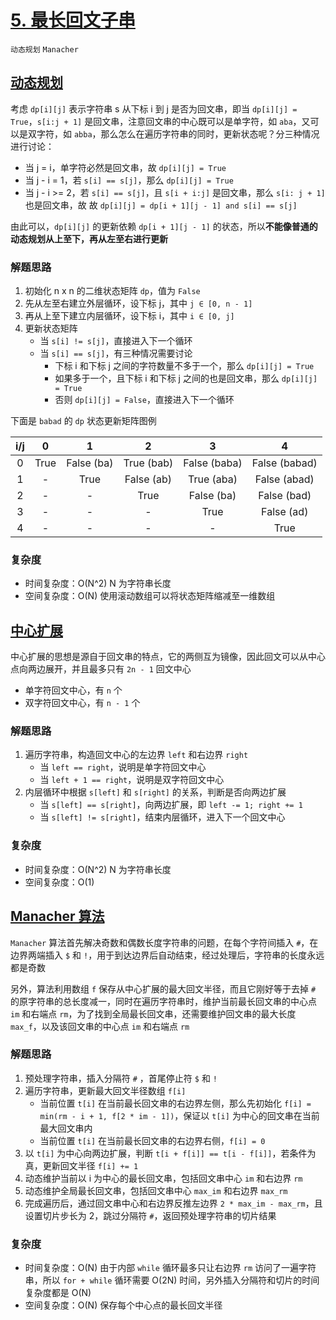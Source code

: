 # [5. 最长回文子串](https://leetcode-cn.com/problems/longest-palindromic-substring/solution/zui-chang-hui-wen-zi-chuan-by-leetcode-solution/)

`动态规划` `Manacher`

## [动态规划](https://leetcode-cn.com/problems/longest-palindromic-substring/solution/5-zui-chang-hui-wen-zi-chuan-dong-tai-gu-p7uk/)

考虑 `dp[i][j]` 表示字符串 s 从下标 i 到 j 是否为回文串，即当 `dp[i][j] = True`，`s[i:j + 1]` 是回文串，注意回文串的中心既可以是单字符，如 `aba`，又可以是双字符，如 `abba`，那么怎么在遍历字符串的同时，更新状态呢？分三种情况进行讨论：

- 当 j = i，单字符必然是回文串，故 `dp[i][j] = True`
- 当 j - i = 1，若 `s[i] == s[j]`，那么 `dp[i][j] = True`
- 当 j - i >= 2，若 `s[i] == s[j]`，且 `s[i + i:j]` 是回文串，那么 `s[i: j + 1]` 也是回文串，故 故 `dp[i][j] = dp[i + 1][j - 1] and s[i] == s[j]`

由此可以，`dp[i][j]` 的更新依赖 `dp[i + 1][j - 1]` 的状态，所以**不能像普通的动态规划从上至下，再从左至右进行更新**

### 解题思路

1. 初始化 n x n 的二维状态矩阵 `dp`，值为 `False`
2. 先从左至右建立外层循环，设下标 j，其中 `j ∈ [0, n - 1]`
3. 再从上至下建立内层循环，设下标 i，其中 `i ∈ [0, j]`
4. 更新状态矩阵
    - 当 `s[i] != s[j]`，直接进入下一个循环
    - 当 `s[i] == s[j]`，有三种情况需要讨论
        - 下标 i 和下标 j 之间的字符数量不多于一个，那么 `dp[i][j] = True`
        - 如果多于一个，且下标 i 和下标 j 之间的也是回文串，那么 `dp[i][j] = True`
        - 否则 `dp[i][j] = False`，直接进入下一个循环

下面是 `babad` 的 `dp` 状态更新矩阵图例

| i/j | 0 | 1 | 2 | 3 | 4 |
| :-: | :-: | :-: | :-: | :-: | :-: |
| 0 | True | False (ba) | True (bab) | False (baba) | False (babad) |
| 1 | - | True | False (ab) | True (aba) | False (abad) |
| 2 | - | - | True | False (ba) | False (bad) |
| 3 | - | - | - | True | False (ad) |
| 4 | - | - | - | - | True |

### 复杂度

- 时间复杂度：O(N^2) N 为字符串长度
- 空间复杂度：O(N) 使用滚动数组可以将状态矩阵缩减至一维数组

## [中心扩展](https://leetcode-cn.com/problems/longest-palindromic-substring/solution/5-zui-chang-hui-wen-zi-chuan-cc-by-bian-bian-xiong/)

中心扩展的思想是源自于回文串的特点，它的两侧互为镜像，因此回文可以从中心点向两边展开，并且最多只有 `2n - 1` 回文中心

- 单字符回文中心，有 `n` 个
- 双字符回文中心，有 `n - 1` 个

### 解题思路

1. 遍历字符串，构造回文中心的左边界 `left` 和右边界 `right`
   - 当 `left == right`，说明是单字符回文中心
   - 当 `left + 1 == right`，说明是双字符回文中心
2. 内层循环中根据 `s[left]` 和 `s[right]` 的关系，判断是否向两边扩展
   - 当 `s[left] == s[right]`，向两边扩展，即 `left -= 1; right += 1`
   - 当 `s[left] != s[right]`，结束内层循环，进入下一个回文中心

### 复杂度

- 时间复杂度：O(N^2) N 为字符串长度
- 空间复杂度：O(1)

## [Manacher 算法](https://leetcode-cn.com/problems/longest-palindromic-substring/solution/xiang-xi-tong-su-de-si-lu-fen-xi-duo-jie-fa-bao-gu/)

`Manacher` 算法首先解决奇数和偶数长度字符串的问题，在每个字符间插入 `#`，在边界两端插入 `$` 和 `!`，用于到达边界后自动结束，经过处理后，字符串的长度永远都是奇数

另外，算法利用数组 `f` 保存从中心扩展的最大回文半径，而且它刚好等于去掉 `#` 的原字符串的总长度减一，同时在遍历字符串时，维护当前最长回文串的中心点 `im` 和右端点 `rm`，为了找到全局最长回文串，还需要维护回文串的最大长度 `max_f`，以及该回文串的中心点 `im` 和右端点 `rm`

### 解题思路

1. 预处理字符串，插入分隔符 `#` ，首尾停止符 `$` 和 `!`
2. 遍历字符串，更新最大回文半径数组 `f[i]`
    - 当前位置 `t[i]` 在当前最长回文串的右边界左侧，那么先初始化 `f[i] = min(rm - i + 1, f[2 * im - 1])`，保证以 `t[i]` 为中心的回文串在当前最大回文串内
    - 当前位置 `t[i]` 在当前最长回文串的右边界右侧，`f[i] = 0`
3. 以 `t[i]` 为中心向两边扩展，判断 `t[i + f[i]] == t[i - f[i]]`，若条件为真，更新回文半径 `f[i] += 1`
4. 动态维护当前以 i 为中心的最长回文串，包括回文串中心 `im` 和右边界 `rm`
5. 动态维护全局最长回文串，包括回文串中心 `max_im` 和右边界 `max_rm`
6. 完成遍历后，通过回文串中心和右边界反推左边界 `2 * max_im - max_rm`，且设置切片步长为 2，跳过分隔符 `#`，返回预处理字符串的切片结果

### 复杂度

- 时间复杂度：O(N) 由于内部 `while` 循环最多只让右边界 `rm` 访问了一遍字符串，所以 `for + while` 循环需要 O(2N) 时间，另外插入分隔符和切片的时间复杂度都是 O(N)
- 空间复杂度：O(N) 保存每个中心点的最长回文半径
